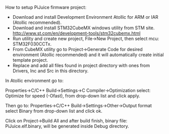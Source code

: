 How to setup PiJuice firmware project:

* Download and install Development Environment Atollic for ARM or IAR (Atollic recommended).
* Download and install STM32CubeMX windows utility from STM site. http://www.st.com/en/development-tools/stm32cubemx.html
* Run utility and create new project, File->New Project, then select mcu: STM32F030CCTx.
* From CubeMX utility go to Project->Generate Code for desired environment (Atollic recommended) and it will automatically create initial template project.
* Replace and add all files found in project directory with ones from Drivers, Inc and Src in this directory.
	
In Atollic environment go to:

Properties->C/C++ Build->Settings->C Compiler->Optimization
select: Optimize for speed (-Ofast), from drop-down list and click apply.

Then go to:
Properties->C/C++ Build->Settings->Other->Output format
select Binary from drop-down list and click ok.

Click on Project->Build All and after build finish, binary file: PiJuice.elf.binary, 
will be generated inside Debug directory.
	
